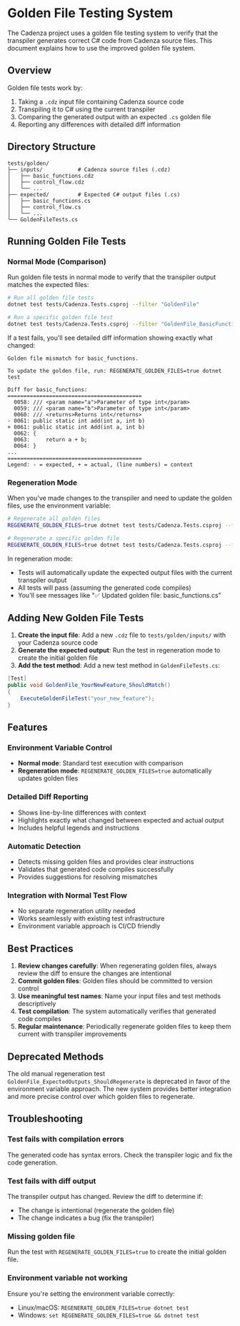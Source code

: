 # Golden File Testing System

The Cadenza project uses a golden file testing system to verify that the transpiler generates correct C# code from Cadenza source files. This document explains how to use the improved golden file system.

## Overview

Golden file tests work by:
1. Taking a `.cdz` input file containing Cadenza source code
2. Transpiling it to C# using the current transpiler
3. Comparing the generated output with an expected `.cs` golden file
4. Reporting any differences with detailed diff information

## Directory Structure

```
tests/golden/
├── inputs/           # Cadenza source files (.cdz)
│   ├── basic_functions.cdz
│   ├── control_flow.cdz
│   └── ...
├── expected/         # Expected C# output files (.cs)
│   ├── basic_functions.cs
│   ├── control_flow.cs
│   └── ...
└── GoldenFileTests.cs
```

## Running Golden File Tests

### Normal Mode (Comparison)

Run golden file tests in normal mode to verify that the transpiler output matches the expected files:

```bash
# Run all golden file tests
dotnet test tests/Cadenza.Tests.csproj --filter "GoldenFile"

# Run a specific golden file test
dotnet test tests/Cadenza.Tests.csproj --filter "GoldenFile_BasicFunctions_ShouldMatch"
```

If a test fails, you'll see detailed diff information showing exactly what changed:

```
Golden file mismatch for basic_functions.

To update the golden file, run: REGENERATE_GOLDEN_FILES=true dotnet test

Diff for basic_functions:
==========================================
  0058: /// <param name="a">Parameter of type int</param>
  0059: /// <param name="b">Parameter of type int</param>
  0060: /// <returns>Returns int</returns>
- 0061: public static int add(int a, int b)
+ 0061: public static int Add(int a, int b)
  0062: {
  0063:     return a + b;
  0064: }
...
==========================================
Legend: - = expected, + = actual, (line numbers) = context
```

### Regeneration Mode

When you've made changes to the transpiler and need to update the golden files, use the environment variable:

```bash
# Regenerate all golden files
REGENERATE_GOLDEN_FILES=true dotnet test tests/Cadenza.Tests.csproj --filter "GoldenFile"

# Regenerate a specific golden file
REGENERATE_GOLDEN_FILES=true dotnet test tests/Cadenza.Tests.csproj --filter "GoldenFile_BasicFunctions_ShouldMatch"
```

In regeneration mode:
- Tests will automatically update the expected output files with the current transpiler output
- All tests will pass (assuming the generated code compiles)
- You'll see messages like "✅ Updated golden file: basic_functions.cs"

## Adding New Golden File Tests

1. **Create the input file**: Add a new `.cdz` file to `tests/golden/inputs/` with your Cadenza source code
2. **Generate the expected output**: Run the test in regeneration mode to create the initial golden file
3. **Add the test method**: Add a new test method in `GoldenFileTests.cs`:

```csharp
[Test]
public void GoldenFile_YourNewFeature_ShouldMatch()
{
    ExecuteGoldenFileTest("your_new_feature");
}
```

## Features

### Environment Variable Control
- **Normal mode**: Standard test execution with comparison
- **Regeneration mode**: `REGENERATE_GOLDEN_FILES=true` automatically updates golden files

### Detailed Diff Reporting
- Shows line-by-line differences with context
- Highlights exactly what changed between expected and actual output
- Includes helpful legends and instructions

### Automatic Detection
- Detects missing golden files and provides clear instructions
- Validates that generated code compiles successfully
- Provides suggestions for resolving mismatches

### Integration with Normal Test Flow
- No separate regeneration utility needed
- Works seamlessly with existing test infrastructure
- Environment variable approach is CI/CD friendly

## Best Practices

1. **Review changes carefully**: When regenerating golden files, always review the diff to ensure the changes are intentional
2. **Commit golden files**: Golden files should be committed to version control
3. **Use meaningful test names**: Name your input files and test methods descriptively
4. **Test compilation**: The system automatically verifies that generated code compiles
5. **Regular maintenance**: Periodically regenerate golden files to keep them current with transpiler improvements

## Deprecated Methods

The old manual regeneration test `GoldenFile_ExpectedOutputs_ShouldRegenerate` is deprecated in favor of the environment variable approach. The new system provides better integration and more precise control over which golden files to regenerate.

## Troubleshooting

### Test fails with compilation errors
The generated code has syntax errors. Check the transpiler logic and fix the code generation.

### Test fails with diff output
The transpiler output has changed. Review the diff to determine if:
- The change is intentional (regenerate the golden file)
- The change indicates a bug (fix the transpiler)

### Missing golden file
Run the test with `REGENERATE_GOLDEN_FILES=true` to create the initial golden file.

### Environment variable not working
Ensure you're setting the environment variable correctly:
- Linux/macOS: `REGENERATE_GOLDEN_FILES=true dotnet test`
- Windows: `set REGENERATE_GOLDEN_FILES=true && dotnet test`